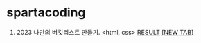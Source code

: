 # spartacoding

1. 2023 나만의 버킷리스트 만들기. <html, css>  [RESULT](https://swlee9087.github.io/spartacoding/) <a href="https://swlee9087.github.io/spartacoding/" target="_blank">[NEW TAB]</a>
